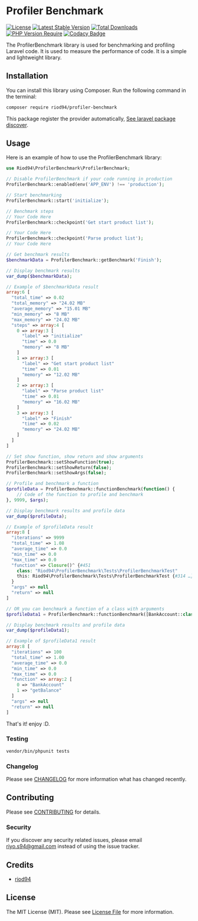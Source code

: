 # Profiler Benchmark

[![License](http://poser.pugx.org/riod94/profiler-benchmark/license)](https://packagist.org/packages/riod94/profiler-benchmark)
[![Latest Stable Version](http://poser.pugx.org/riod94/profiler-benchmark/v)](https://packagist.org/packages/riod94/profiler-benchmark)
[![Total Downloads](http://poser.pugx.org/riod94/profiler-benchmark/downloads)](https://packagist.org/packages/riod94/profiler-benchmark)
[![PHP Version Require](http://poser.pugx.org/riod94/profiler-benchmark/require/php)](https://packagist.org/packages/riod94/profiler-benchmark)
[![Codacy Badge](https://app.codacy.com/project/badge/Grade/3093900130f14a219a168abb530b2a9c)](https://app.codacy.com/gh/riod94/profiler-benchmark/dashboard?utm_source=gh&utm_medium=referral&utm_content=&utm_campaign=Badge_grade)

The ProfilerBenchmark library is used for benchmarking and profiling Laravel code. It is used to measure the performance of code. It is a simple and lightweight library.

## Installation

You can install this library using Composer. Run the following command in the terminal:

```bash
composer require riod94/profiler-benchmark
```

This package register the provider automatically, [See laravel package discover](https://laravel.com/docs/10.x/packages#package-discovery).

## Usage

Here is an example of how to use the ProfilerBenchmark library:

```php
use Riod94\ProfilerBenchmark\ProfilerBenchmark;

// Disable ProfilerBenchmark if your code running in production
ProfilerBenchmark::enabled(env('APP_ENV') !== 'production');

// Start benchmarking
ProfilerBenchmark::start('initialize');

// Benchmark steps
// Your Code Here
ProfilerBenchmark::checkpoint('Get start product list');

// Your Code Here
ProfilerBenchmark::checkpoint('Parse product list');
// Your Code Here

// Get benchmark results
$benchmarkData = ProfilerBenchmark::getBenchmark('Finish');

// Display benchmark results
var_dump($benchmarkData);

// Example of $benchmarkData result
array:6 [
  "total_time" => 0.02
  "total_memory" => "24.02 MB"
  "average_memory" => "15.01 MB"
  "min_memory" => "8 MB"
  "max_memory" => "24.02 MB"
  "steps" => array:4 [
    0 => array:3 [
      "label" => "initialize"
      "time" => 0.0
      "memory" => "8 MB"
    ]
    1 => array:3 [
      "label" => "Get start product list"
      "time" => 0.01
      "memory" => "12.02 MB"
    ]
    2 => array:3 [
      "label" => "Parse product list"
      "time" => 0.01
      "memory" => "16.02 MB"
    ]
    3 => array:3 [
      "label" => "Finish"
      "time" => 0.02
      "memory" => "24.02 MB"
    ]
  ]
]

// Set show function, show return and show arguments
ProfilerBenchmark::setShowFunction(true);
ProfilerBenchmark::setShowReturn(false);
ProfilerBenchmark::setShowArgs(false);

// Profile and benchmark a function
$profileData = ProfilerBenchmark::functionBenchmark(function() {
    // Code of the function to profile and benchmark
}, 9999, $args);

// Display benchmark results and profile data
var_dump($profileData);

// Example of $profileData result
array:8 [
  "iterations" => 9999
  "total_time" => 1.08
  "average_time" => 0.0
  "min_time" => 0.0
  "max_time" => 0.0
  "function" => Closure()^ {#451
    class: "Riod94\ProfilerBenchmark\Tests\ProfilerBenchmarkTest"
    this: Riod94\ProfilerBenchmark\Tests\ProfilerBenchmarkTest {#314 …}
  }
  "args" => null
  "return" => null
]

// OR you can benchmark a function of a class with arguments
$profileData1 = ProfilerBenchmark::functionBenchmark([BankAccount::class, 'getBalance'], 100, $args);

// Display benchmark results and profile data
var_dump($profileData1);

// Example of $profileData1 result
array:8 [
  "iterations" => 100
  "total_time" => 1.00
  "average_time" => 0.0
  "min_time" => 0.0
  "max_time" => 0.0
  "function" => array:2 [
    0 => "BankAccount"
    1 => "getBalance"
  ]
  "args" => null
  "return" => null
]
```

That's it! enjoy :D.

### Testing

```bash
vendor/bin/phpunit tests
```

### Changelog

Please see [CHANGELOG](CHANGELOG.md) for more information what has changed recently.

## Contributing

Please see [CONTRIBUTING](CONTRIBUTING.md) for details.

### Security

If you discover any security related issues, please email riyo.s94@gmail.com instead of using the issue tracker.

## Credits

- [riod94](https://github.com/riod94)

## License

The MIT License (MIT). Please see [License File](LICENSE.md) for more information.
